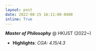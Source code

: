 ```yaml
---
layout: post
date: 2022-08-25 16:11:00-0400
inline: True
---
```


***Master of Philosophy*** @ HKUST (2022~)

- **Highlights**: *CGA: 4.15/4.3*
